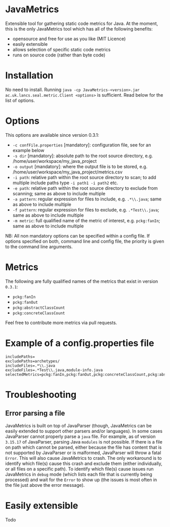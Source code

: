 # JavaMetrics

Extensible tool for gathering static code metrics for Java. At the moment, this is the only JavaMetrics tool which has all of the following benefits:

- opensource and free for use as you like (MIT Licence)
- easily extensible
- allows selection of specific static code metrics
- runs on source code (rather than byte code)

# Installation

No need to install. Running `java -cp JavaMetrics-<version>.jar ac.uk.lancs.seal.metric.Client <options>` is sufficient. Read below for the list of options.

# Options

This options are available since version 0.3.1:

- `-c confFile.properties` [mandatory]: configuration file, see for an example below
- `-s dir` [mandatory]: absolute path to the root source directory, e.g. /home/user/workspace/my_java_project
- `-o output` [mandatory]: where the output file is to be stored, e.g. /home/user/workspace/my_java_project/metrics.csv
- `-i path`: relative path within the root source directory to scan; to add multiple include paths type `-i path1 -i path2` etc.
- `-e path`: relative path within the root source directory to exclude from scanning; same as above to include multiple
- `-a pattern`: regular expression for files to include, e.g. `.*\\.java`; same as above to include multiple
- `-f pattern`: regular expression for files to exclude, e.g. `.*Test\\.java`; same as above to include multiple
- `-m metric`: full qualified name of the metric of interest, e.g. `pckg:fanIn`; same as above to include multiple

NB: All non mandatory options can be specified within a config file. If options specified on both, command line and config file, the priority is given to the command line arguments.

# Metrics

The following are fully qualified names of the metrics that exist in version `0.3.1`:

- `pckg:fanIn`
- `pckg:fanOut`
- `pckg:abstractClassCount`
- `pckg:concreteClassCount`

Feel free to contribute more metrics via pull requests.

# Example of a config.properties file

```
includePaths=
excludePaths=archetypes/
includeFiles=.*\\.java
excludeFiles=.*Test\\.java,module-info.java
selectedMetrics=pckg:fanIn,pckg:fanOut,pckg:concreteClassCount,pckg:abstractClassCount
```
# Troubleshooting

## Error parsing a file
JavaMetrics is built on top of JavaParser (though, JavaMetrics can be easily extended to support other parsers and/or languages). In some cases JavaParser cannot properly parse a `java` file. For example, as of version `3.15.17` of JavaParser, parsing Java `modules` is not possible. If there is a file on path which cannot be parsed, either because the file has content that is not supported by JavaParser or is malformed, JavaParser will throw a fatal `Error`. This will also cause JavaMetrics to crash. The only workaround is to identify which file(s) cause this crash and exclude them (either individually, or all files on a specific path). To identify which file(s) cause issues run JavaMetrics in `debug` mode (which lists each file that is currently being processed) and wait for the `Error` to show up (the issues is most often in the file just above the error message).

# Easily extensible

Todo
